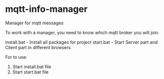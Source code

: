 # mqtt-info-manager
Manager for mqtt messages

To work with a manager, you need to know which mqtt broker you will join.

install.bat - Install all packages for project
start.bat - Start Server part and Client part in different browsers

For to use: 
1) Start install.bat file 
2) Start start.bat file
